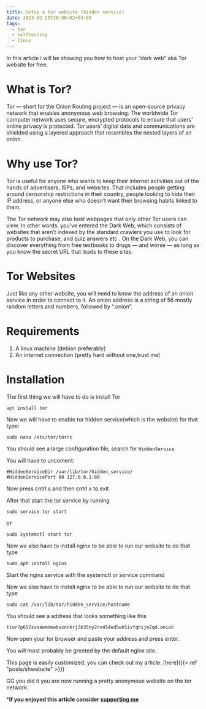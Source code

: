 ```yaml
---
title: Setup a tor website (hidden service)
date: 2023-02-25T20:56:02+03:00
tags:
  - tor
  - selfhosting
  - linux
---
```

In this article i will be showing you how to host your “dark web” aka Tor website for free.

# What is Tor?
Tor — short for the Onion Routing project — is an open-source privacy network that enables anonymous web browsing. The worldwide Tor computer network uses secure, encrypted protocols to ensure that users’ online privacy is protected. Tor users’ digital data and communications are shielded using a layered approach that resembles the nested layers of an onion.

# Why use Tor?
Tor is useful for anyone who wants to keep their internet activities out of the hands of advertisers, ISPs, and websites. That includes people getting around censorship restrictions in their country, people looking to hide their IP address, or anyone else who doesn’t want their browsing habits linked to them.

The Tor network may also host webpages that only other Tor users can view. In other words, you’ve entered the Dark Web, which consists of websites that aren’t indexed by the standard crawlers you use to look for products to purchase, and quiz answers etc . On the Dark Web, you can discover everything from free textbooks to drugs — and worse — as long as you know the secret URL that leads to these sites.

# Tor Websites
Just like any other website, you will need to know the address of an onion service in order to connect to it. An onion address is a string of 56 mostly random letters and numbers, followed by “.onion”.

# Requirements
1. A linux machine (debian preferably)
2. An internet connection (pretty hard without one,trust me)

# Installation

The first thing we will have to do is install Tor

`apt install tor`

Now we will have to enable tor hidden service(which is the website) for that type:

`sudo nano /etc/tor/torrc`

You should see a large configuration file, search for `HiddenService`

You will have to uncoment:
```
#HiddenServiceDir /var/lib/tor/hidden_service/
#HiddenServicePort 80 127.0.0.1:80
```
Now press cntrl s and then cntrl x to exit

After that start the tor service by running

`sudo service tor start`

or 

`sudo systemctl start tor`

Now we also have to install nginx to be able to run our website to do that type

`sudo apt install nginx`

Start the nginx service with the systemctl or service command


Now we also have to install nginx to be able to run our website to do that type

`sudo cat /var/lib/tor/hidden_service/hostname`

You should see a address that looks something like this

`tiur7p652svsaemdewbsxnnkrj3b35ny2rx454od5wk5ivfqhijm2qd.onion`

Now open your tor browser and paste your address and press enter. 

You will most probably be greeted by the default nginx site.

This page is easily customized, you can check out my article: 
[here]({{< ref "posts/shwebsite" >}})

GG you did it you are now running a pretty anonymous website on the tor network.

***If you enjoyed this article consider [supporting me](../../donate)**

